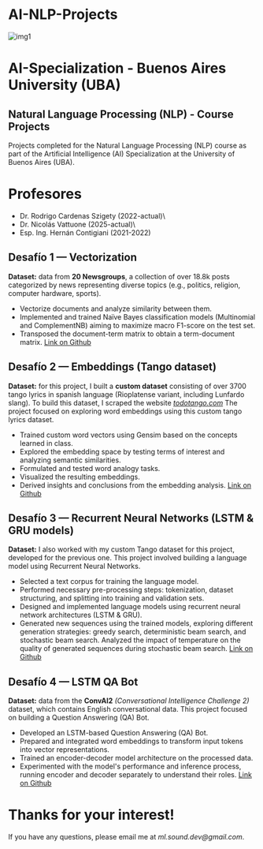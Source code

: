 # AI-NLP-Projects
![img1](/logoFIUBA.jpg)

# AI-Specialization - Buenos Aires University (UBA)
## Natural Language Processing (NLP) - Course Projects
Projects completed for the Natural Language Processing (NLP) course as part of the Artificial Intelligence (AI) Specialization at the University of Buenos Aires (UBA).

# Profesores
* Dr. Rodrigo Cardenas Szigety (2022-actual)\
* Dr. Nicolás Vattuone (2025-actual)\
* Esp. Ing. Hernán Contigiani (2021-2022)


## Desafío 1 — Vectorization
**Dataset:** data from **20 Newsgroups**, a collection of over 18.8k posts categorized by news representing diverse topics (e.g., politics, religion, computer hardware, sports).
* Vectorize documents and analyze similarity between them.
* Implemented and trained Naïve Bayes classification models (Multinomial and ComplementNB) aiming to maximize macro F1-score on the test set.
* Transposed the document-term matrix to obtain a term-document matrix.
[Link on Github](https://github.com/MLsound/procesamiento_lenguaje_natural/blob/main/clase_1/ejercicios/Desafio_1.ipynb)

## Desafío 2 —  Embeddings (Tango dataset)
**Dataset:** for this project, I built a **custom dataset** consisting of over 3700 tango lyrics in spanish language (Rioplatense variant, including Lunfardo slang). To build this dataset, I scraped the website [*todotango.com*](https://www.todotango.com/musica/obras/letras/-/7/Tango/)
The project focused on exploring word embeddings using this custom tango lyrics dataset.
* Trained custom word vectors using Gensim based on the concepts learned in class.
* Explored the embedding space by testing terms of interest and analyzing semantic similarities.
* Formulated and tested word analogy tasks.
* Visualized the resulting embeddings.
* Derived insights and conclusions from the embedding analysis.
[Link on Github](https://github.com/MLsound/procesamiento_lenguaje_natural/blob/main/clase_2/ejercicios/Desafio_2.ipynb)


## Desafío 3 — Recurrent Neural Networks (LSTM & GRU models)
**Dataset:** I also worked with my custom Tango dataset for this project, developed for the previous one.
This project involved building a language model using Recurrent Neural Networks.
* Selected a text corpus for training the language model.
* Performed necessary pre-processing steps: tokenization, dataset structuring, and splitting into training and validation sets.
* Designed and implemented language models using recurrent neural network architectures (LSTM & GRU).
* Generated new sequences using the trained models, exploring different generation strategies: greedy search, deterministic beam search, and stochastic beam search. Analyzed the impact of temperature on the quality of generated sequences during stochastic beam search.
[Link on Github](https://github.com/MLsound/procesamiento_lenguaje_natural/blob/main/clase_3/ejercicios/Desafio_3.ipynb)

## Desafío 4 — LSTM QA Bot
**Dataset:** data from the **ConvAI2** *(Conversational Intelligence Challenge 2)* dataset, which contains English conversational data.
This project focused on building a Question Answering (QA) Bot.
* Developed an LSTM-based Question Answering (QA) Bot.
* Prepared and integrated word embeddings to transform input tokens into vector representations.
* Trained an encoder-decoder model architecture on the processed data.
* Experimented with the model's performance and inference process, running encoder and decoder separately to understand their roles.
[Link on Github](https://github.com/MLsound/procesamiento_lenguaje_natural/blob/main/clase_6/ejercicios/Desafio_4.ipynb)

# Thanks for your interest!

If you have any questions, please email me at _ml.sound.dev@gmail.com_.